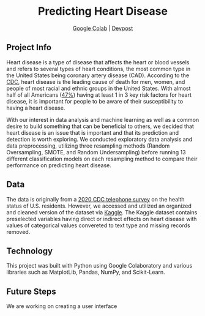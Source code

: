 <div align="center">
<h1 align="center">Predicting Heart Disease</h1>
</div>
<p align="center">
<a href="https://colab.research.google.com/drive/1u_iQfk3NwO_f5LRUTPkHwIKmtBZG4S3c?usp=sharing">Google Colab</a> | 
<a href="https://devpost.com/software/predicting-heart-disease-with-machine-learning">Devpost</a>
</p>

## Project Info 
Heart disease is a type of disease that affects the heart or blood vessels and refers to several types of heart conditions, the most common type in the United States being coronary artery disease (CAD). According to the <a href="https://www.cdc.gov/heartdisease/facts.htm">CDC</a>, heart disease is the leading cause of death for men, women, and people of most racial and ethnic groups in the United States. With almost half of all Americans (<a href=https://www.cdc.gov/heartdisease/risk_factors.htm>47%</a>) having at least 1 in 3 key risk factors for heart disease, it is important for people to be aware of their susceptibility to having a heart disease.

With our interest in data analysis and machine learning as well as a common desire to build something that can be beneficial to others, we decided that heart disease is an issue that is important and that its prediction and detection is worth exploring. We conducted exploratory data analysis and data preprocessing, utilizing three resampling methods (Random Oversampling, SMOTE, and Random Undersampling) before running 13 different classification models on each resampling method to compare their performance on predicting heart disease.

## Data
The data is originally from a <a href="https://www.cdc.gov/brfss/annual_data/annual_2020.html">2020 CDC telephone survey</a> on the health status of U.S. residents. However, we accessed and utilized an organized and cleaned version of the dataset via <a href="https://www.kaggle.com/datasets/kamilpytlak/personal-key-indicators-of-heart-disease">Kaggle</a>. The Kaggle dataset contains preselected variables having direct or indirect effects on heart disease with values of categorical values convereted to text type and missing records removed.

## Technology
This project was built with Python using Google Colaboratory and various libraries such as MatplotLib, Pandas, NumPy, and Scikit-Learn.

## Future Steps
We are working on creating a user interface 
